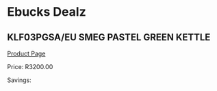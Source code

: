
# Ebucks Dealz
## KLF03PGSA/EU SMEG PASTEL GREEN KETTLE
[Product Page](https://www.ebucks.com/web/shop/productSelected.do?prodId=539033887&catId=375509364)

Price: R3200.00

Savings: 


	